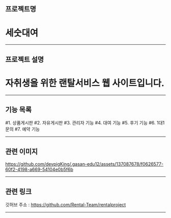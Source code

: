 ## 프로젝트명
# 세숫대여

---

## 프로젝트 설명
# 자취생을 위한 랜탈서비스 웹 사이트입니다.

---

## 기능 목록

#1. 상품게시판
#2. 자유게시판
#3. 관리자 기능
#4. 대여 기능
#5. 후기 기능
#6. 1대1 문의
#7. 예약 기능

---

## 관련 이미지


https://github.com/devpigKing/.gasan-edu12/assets/137087678/f0626577-60f2-4198-a669-54104e0b5f6b



---

## 관련 링크

깃허브 주소 : https://github.com/Rental-Team/rentalproject

---

###
